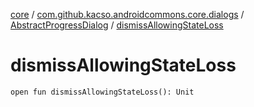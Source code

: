 [core](../../index.md) / [com.github.kacso.androidcommons.core.dialogs](../index.md) / [AbstractProgressDialog](index.md) / [dismissAllowingStateLoss](.)

# dismissAllowingStateLoss

`open fun dismissAllowingStateLoss(): Unit`